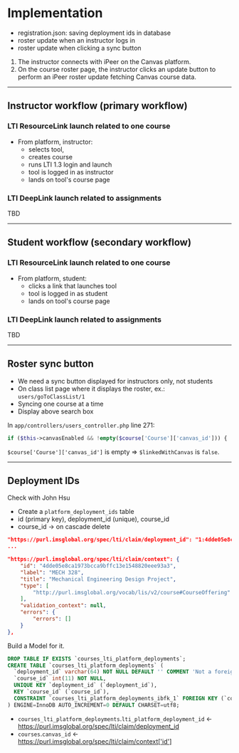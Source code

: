 # Implementation

- registration.json: saving deployment ids in database
- roster update when an instructor logs in
- roster update when clicking a sync button

1. The instructor connects with iPeer on the Canvas platform.
2. On the course roster page, the instructor clicks an update button to perform an iPeer roster update fetching Canvas course data.

---

## Instructor workflow (primary workflow)

### LTI ResourceLink launch related to one course

- From platform, instructor:
    - selects tool,
    - creates course
    - runs LTI 1.3 login and launch
    - tool is logged in as instructor
    - lands on tool's course page

### LTI DeepLink launch related to assignments

TBD

---

## Student workflow (secondary workflow)

### LTI ResourceLink launch related to one course

- From platform, student:
    - clicks a link that launches tool
    - tool is logged in as student
    - lands on tool's course page

### LTI DeepLink launch related to assignments

TBD

---

## Roster sync button

- We need a sync button displayed for instructors only, not students
- On class list page where it displays the roster, ex.: `users/goToClassList/1`
- Syncing one course at a time
- Display above search box

In `app/controllers/users_controller.php` line 271:

```php
if ($this->canvasEnabled && !empty($course['Course']['canvas_id'])) {
```

`$course['Course']['canvas_id']` is empty => `$linkedWithCanvas` is `false`.



---

## Deployment IDs

Check with John Hsu

- Create a `platform_deployment_ids` table
- id (primary key), deployment_id (unique), course_id
- course_id -> on cascade delete

```json
"https://purl.imsglobal.org/spec/lti/claim/deployment_id": "1:4dde05e8ca1973bcca9bffc13e1548820eee93a3",
...

"https://purl.imsglobal.org/spec/lti/claim/context": {
    "id": "4dde05e8ca1973bcca9bffc13e1548820eee93a3",
    "label": "MECH 328",
    "title": "Mechanical Engineering Design Project",
    "type": [
        "http://purl.imsglobal.org/vocab/lis/v2/course#CourseOffering"
    ],
    "validation_context": null,
    "errors": {
        "errors": []
    }
},
```

Build a Model for it.

```sql
DROP TABLE IF EXISTS `courses_lti_platform_deployments`;
CREATE TABLE `courses_lti_platform_deployments` (
  `deployment_id` varchar(64) NOT NULL DEFAULT '' COMMENT 'Not a foreign key! Platform deployment ID hash. https://purl.imsglobal.org/spec/lti/claim/deployment_id',
  `course_id` int(11) NOT NULL,
  UNIQUE KEY `deployment_id` (`deployment_id`),
  KEY `course_id` (`course_id`),
  CONSTRAINT `courses_lti_platform_deployments_ibfk_1` FOREIGN KEY (`course_id`) REFERENCES `courses` (`id`) ON DELETE CASCADE
) ENGINE=InnoDB AUTO_INCREMENT=0 DEFAULT CHARSET=utf8;
```

- `courses_lti_platform_deployments`.`lti_platform_deployment_id` <- https://purl.imsglobal.org/spec/lti/claim/deployment_id
- `courses`.`canvas_id` <- https://purl.imsglobal.org/spec/lti/claim/context['id']

